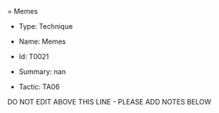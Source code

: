 = Memes

* Type: Technique

* Name: Memes

* Id: T0021

* Summary: nan

* Tactic: TA06

DO NOT EDIT ABOVE THIS LINE - PLEASE ADD NOTES BELOW
